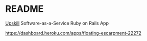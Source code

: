 # README

[Upskill](http://upskillcourses.com) Software-as-a-Service Ruby on Rails App

https://dashboard.heroku.com/apps/floating-escarpment-22272
